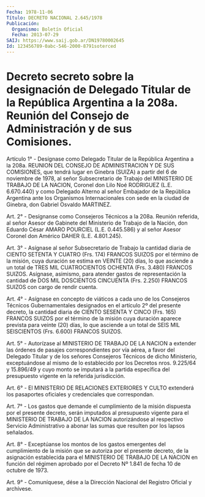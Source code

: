 ```yaml
---
Fecha: 1978-11-06
Título: DECRETO NACIONAL 2.645/1978
Publicación:
  Organismo: Boletín Oficial
  Fecha: 2013-07-29
SAIJ: https://www.saij.gob.ar/DN19780002645
Id: 123456789-0abc-546-2000-8791soterced
---
```

# Decreto secreto sobre la designación de Delegado Titular de la República Argentina a la 208a. Reunión del Consejo de Administración y de sus Comisiones.

<a id="1"></a>
Artículo 1° - Desígnase como Delegado Titular de la República Argentina a la 208a. REUNION DEL CONSEJO DE ADMINISTRACION Y DE SUS COMISIONES, que tendrá lugar en Ginebra (SUIZA) a partir del 6 de noviembre de 1978, al señor Subsecretario de Trabajo del MINISTERIO DE TRABAJO DE LA NACION, Coronel don Lilo Noé RODRIGUEZ (L.E. 6.670.440) y como Delegado Alterno al señor Embajador de la República Argentina ante los Organismos Internacionales con sede en la ciudad de Ginebra, don Gabriel Osvaldo MARTINEZ.

<a id="2"></a>
Art. 2° - Desígnanse como Consejeros Técnicos a la 208a. Reunión referida, al señor Asesor de Gabinete del Ministerio de Trabajo de la Nación, don Eduardo César AMARO POURCIEL (L.E. 0.445.586) y al señor Asesor Coronel don Américo DAHER (L.E. 4.801.245).

<a id="3"></a>
Art. 3° - Asígnase al señor Subsecretario de Trabajo la cantidad diaria de CIENTO SETENTA Y CUATRO (Frs. 174) FRANCOS SUIZOS por el término de la misión, cuya duración se estima en VEINTE (20) días, lo que asciende a un total de TRES MIL CUATROCIENTOS OCHENTA (Frs. 3.480) FRANCOS SUIZOS. Asígnase, asimismo, para atender gastos de representación la cantidad de DOS MIL DOSCIENTOS CINCUENTA (Frs. 2.250) FRANCOS SUIZOS con cargo de rendir cuenta.

<a id="4"></a>
Art. 4° - Asígnase en concepto de viáticos a cada uno de los Consejeros Técnicos Gubernamentales designados en el artículo 2º del presente decreto, la cantidad diaria de CIENTO SESENTA Y CINCO (Frs. 165) FRANCOS SUIZOS por el término de la misión cuya duración aparece prevista para veinte (20) días, lo que asciende a un total de SEIS MIL SEISCIENTOS (Frs. 6.600) FRANCOS SUIZOS.

<a id="5"></a>
Art. 5° - Autorízase al MINISTERIO DE TRABAJO DE LA NACION a extender las órdenes de pasajes correspondientes por vía aérea, a favor del Delegado Titular y de los señores Consejeros Técnicos de dicho Ministerio, exceptuándose al mismo de lo establecido por los Decretos nros. 9.225/64 y 15.896/49 y cuyo monto se imputará a la partida específica del presupuesto vigente en la referida jurisdicción.

<a id="6"></a>
Art. 6° - El MINISTERIO DE RELACIONES EXTERIORES Y CULTO extenderá los pasaportes oficiales y credenciales que correspondan.

<a id="7"></a>
Art. 7° - Los gastos que demande el cumplimiento de la misión dispuesta por el presente decreto, serán imputados al presupuesto vigente para el MINISTERIO DE TRABAJO DE LA NACION autorizándose al respectivo Servicio Administrativo a abonar las sumas que resulten por los lapsos señalados.

<a id="8"></a>
Art. 8° - Exceptúanse los montos de los gastos emergentes del cumplimiento de la misión que se autoriza por el presente decreto, de la asignación establecida para el MINISTERIO DE TRABAJO DE LA NACION en función del régimen aprobado por el Decreto Nº 1.841 de fecha 10 de octubre de 1973.

<a id="9"></a>
Art. 9° - Comuníquese, dése a la Dirección Nacional del Registro Oficial y archívese.